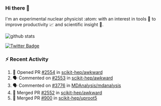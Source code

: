 ### Hi there 👋 

I'm an experimental nuclear physicist :atom: with an interest in tools :wrench: to improve productivity :chart_with_upwards_trend: and scientific insight :telescope:.

![github stats](https://github-readme-stats.vercel.app/api?username=agoose77&show_icons=true&hide_rank=true&hide_title=true&bg_color=30,e76445,904e95&text_color=efe3ec&icon_color=efe3ec)
<!--
**agoose77/agoose77** is a ✨ _special_ ✨ repository because its `README.md` (this file) appears on your GitHub profile.

Here are some ideas to get you started:

- 🔭 I’m currently working on ...
- 🌱 I’m currently learning ...
- 👯 I’m looking to collaborate on ...
- 🤔 I’m looking for help with ...
- 💬 Ask me about ...
- 📫 How to reach me: ...
- 😄 Pronouns: ...
- ⚡ Fun fact: ...
-->

[![Twitter Badge](https://img.shields.io/twitter/follow/agoose77?style=flat-square&logo=Twitter&logoColor=white&color=cornflowerblue)](https://twitter.com/agoose77)

### :zap: Recent Activity

<!--START_SECTION:activity-->
1. 💪 Opened PR [#2554](https://github.com/scikit-hep/awkward/pull/2554) in [scikit-hep/awkward](https://github.com/scikit-hep/awkward)
2. 🗣 Commented on [#2553](https://github.com/scikit-hep/awkward/issues/2553) in [scikit-hep/awkward](https://github.com/scikit-hep/awkward)
3. 🗣 Commented on [#3776](https://github.com/MDAnalysis/mdanalysis/issues/3776) in [MDAnalysis/mdanalysis](https://github.com/MDAnalysis/mdanalysis)
4. 🎉 Merged PR [#2552](https://github.com/scikit-hep/awkward/pull/2552) in [scikit-hep/awkward](https://github.com/scikit-hep/awkward)
5. 🎉 Merged PR [#900](https://github.com/scikit-hep/uproot5/pull/900) in [scikit-hep/uproot5](https://github.com/scikit-hep/uproot5)
<!--END_SECTION:activity-->
